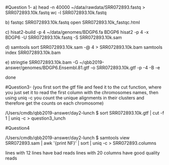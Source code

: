 #Question 1-
a)
head -n 40000 ~/data/rawdata/SRR072893.fastq > SRR072893.10k.fastq
wc -l SRR072893.10k.fastq

b)
fastqc SRR072893.10k.fastq
open SRR072893.10k_fastqc.html

c)
hisat2-build -p 4 ~/data/genomes/BDGP6.fa BDGP6
hisat2 -p 4 -x BDGP6 -U SRR072893.10k.fastq -S SRR072893.10k.sam

d)
samtools sort SRR072893.10k.sam -@ 4 > SRR072893.10k.bam
samtools index SRR072893.10k.bam

e)
stringtie SRR072893.10k.bam -G ~/qbb2019-answer/genomes/BDGP6.Ensembl.81.gtf -o SRR072893.10k.gtf -p -4 -B -e

done

#Question3-
(you first sort the gtf file and feed it to the cut function, where you just set it to read the first column with the chromosomes names, then using uniq -c you count the unique alignments in their clusters and therefore get the counts on each chromosome)

/Users/cmdb/qbb2019-answer/day2-lunch $ sort SRR072893.10k.gtf | cut -f 1 | uniq -c > question3_lunch

#Question4

/Users/cmdb/qbb2019-answer/day2-lunch $ samtools view SRR072893.sam | awk '{print NF}' | sort | uniq -c > SRR072893.columns

lines with 12 lines have bad reads lines with 20 columns have good quality reads 
